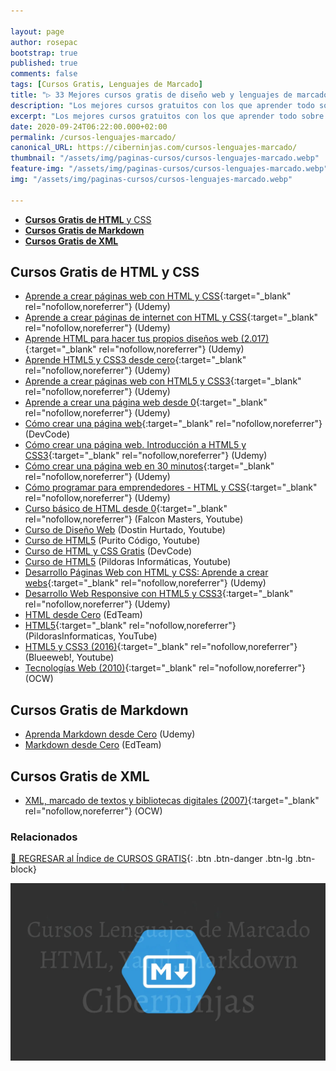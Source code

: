 ```yaml
---

layout: page
author: rosepac
bootstrap: true
published: true
comments: false
tags: [Cursos Gratis, Lenguajes de Marcado]
title: "▷ 33 Mejores cursos gratis de diseño web y lenguajes de marcado: HTML, XHTML, Markdown, Yaml, etc"
description: "Los mejores cursos gratuitos con los que aprender todo sobre las lenguajes de marcado, desde cero hasta nivel experto"
excerpt: "Los mejores cursos gratuitos con los que aprender todo sobre las lenguajes de marcado, desde cero hasta nivel experto"
date: 2020-09-24T06:22:00.000+02:00
permalink: /cursos-lenguajes-marcado/
canonical_URL: https://ciberninjas.com/cursos-lenguajes-marcado/
thumbnail: "/assets/img/paginas-cursos/cursos-lenguajes-marcado.webp"
feature-img: "/assets/img/paginas-cursos/cursos-lenguajes-marcado.webp"
img: "/assets/img/paginas-cursos/cursos-lenguajes-marcado.webp"

---
```




- [**Cursos Gratis de HTML** <i class="fa fa-html5" aria-hidden="true"></i> y CSS <i class="fa fa-css3" aria-hidden="true"></i>](#cursos-gratis-de-html-i-classfa-fa-html5-aria-hiddentruei-y-css-i-classfa-fa-css3-aria-hiddentruei)
- [**Cursos Gratis de Markdown**](#cursos-gratis-de-markdown)
- [**Cursos Gratis de XML**](#cursos-gratis-de-xml)

## **Cursos Gratis de HTML** <i class="fa fa-html5" aria-hidden="true"></i> y CSS <i class="fa fa-css3" aria-hidden="true"></i>
<!-- html, xml, sgml, xhtml, rdf, rss, atom, opml, bbcode, wiki, tex, yaml, markdown  -->
- [Aprende a crear páginas web con HTML y CSS](https://click.linksynergy.com/deeplink?id=W9Gem8jDoic&mid=39197&murl=https%3A%2F%2Fwww.udemy.com%2Fcourse%2Faprende-a-crear-paginas-web-con-html-y-css%2F%26eid%3DW9Gem8jDoic%26lsnoid%3DNONE){:target="_blank" rel="nofollow,noreferrer"} (Udemy)
- [Aprende a crear páginas de internet con HTML y CSS](https://click.linksynergy.com/deeplink?id=W9Gem8jDoic&mid=39197&murl=https%3A%2F%2Fwww.udemy.com%2Fcourse%2Faprende-a-crear-paginas-de-internet-con-html-desde-cero%2F){:target="_blank" rel="nofollow,noreferrer"} (Udemy)
- [Aprende HTML para hacer tus propios diseños web (2.017)](https://click.linksynergy.com/deeplink?id=W9Gem8jDoic&mid=39197&murl=https%3A%2F%2Fwww.udemy.com%2Fcourse%2Faprende-html5-para-hacer-tus-propios-disenos-web%2F){:target="_blank" rel="nofollow,noreferrer"} (Udemy)
- [Aprende HTML5 y CSS3 desde cero](https://click.linksynergy.com/deeplink?id=W9Gem8jDoic&mid=39197&murl=https%3A%2F%2Fwww.udemy.com%2Fcourse%2Faprende-html5-y-css3-desde-cero%2F){:target="_blank" rel="nofollow,noreferrer"} (Udemy)
- [Aprende a crear páginas web con HTML5 y CSS3](https://click.linksynergy.com/deeplink?id=W9Gem8jDoic&mid=39197&murl=https%3A%2F%2Fwww.udemy.com%2Fcourse%2Faprende-a-crear-paginas-web-con-html5-y-css3%2F){:target="_blank" rel="nofollow,noreferrer"} (Udemy)
- [Aprende a crear una página web desde 0](https://click.linksynergy.com/deeplink?id=W9Gem8jDoic&mid=39197&murl=https%3A%2F%2Fwww.udemy.com%2Fcourse%2Faprende-a-crear-una-pagina-web-desde-0%2F){:target="_blank" rel="nofollow,noreferrer"} (Udemy)
- [Cómo crear una página web](https://devcode.la/cursos/como-crear-una-pagina-web){:target="_blank" rel="nofollow,noreferrer"} (DevCode)
- [Cómo crear una página web. Introducción a HTML5 y CSS3](https://click.linksynergy.com/deeplink?id=W9Gem8jDoic&mid=39197&murl=https%3A%2F%2Fwww.udemy.com%2Fcourse%2Fcomo-crear-una-pagina-web-introduccion-a-html5-y-css3%2F){:target="_blank" rel="nofollow,noreferrer"} (Udemy)
- [Cómo crear una página web en 30 minutos](https://click.linksynergy.com/deeplink?id=W9Gem8jDoic&mid=39197&murl=https%3A%2F%2Fwww.udemy.com%2Fcourse%2Fcomo-crear-una-pagina-web-en-30-minutos%2F){:target="_blank" rel="nofollow,noreferrer"} (Udemy)
- [Cómo programar para emprendedores - HTML y CSS](https://click.linksynergy.com/deeplink?id=W9Gem8jDoic&mid=39197&murl=https%3A%2F%2Fwww.udemy.com%2Fcourse%2Fcomo-programar-para-emprendedores-html-y-css%2F){:target="_blank" rel="nofollow,noreferrer"} (Udemy)
- [Curso básico de HTML desde 0](https://www.youtube.com/playlist?list=PLhSj3UTs2_yVHt2DgHky_MzzRC58UHE4z){:target="_blank" rel="nofollow,noreferrer"} (Falcon Masters, Youtube)
- [Curso de Diseño Web](/curso-diseno-web-dustin-hurtado/) (Dostin Hurtado, Youtube)
- [Curso de HTML5](/👨‍🏫-curso-html-purito-codigo) (Purito Código, Youtube)
- [Curso de HTML y CSS Gratis](https://devcode.la/cursos/html-css) (DevCode)
- [Curso de HTML5](https://www.youtube.com/playlist?list=PLU8oAlHdN5BnX63lyAeV0LzLnpGudgRrK) (Pildoras Informáticas, Youtube)
- [Desarrollo Páginas Web con HTML y CSS: Aprende a crear webs](https://click.linksynergy.com/deeplink?id=W9Gem8jDoic&mid=39197&murl=https%3A%2F%2Fwww.udemy.com%2Fcourse%2Fcurso-html5-css3%2F){:target="_blank" rel="nofollow,noreferrer"} (Udemy)
- [Desarrollo Web Responsive con HTML5 y CSS3](https://click.linksynergy.com/deeplink?id=W9Gem8jDoic&mid=39197&murl=https%3A%2F%2Fwww.udemy.com%2Fcourse%2Fintroduccion-al-web-responsive-html5-css3%2F){:target="_blank" rel="nofollow,noreferrer"} (Udemy)
- [HTML desde Cero](https://ed.team/cursos/html) (EdTeam)
- [HTML5](https://www.youtube.com/playlist?list=PLU8oAlHdN5BnX63lyAeV0LzLnpGudgRrK){:target="_blank" rel="nofollow,noreferrer"} (PildorasInformaticas, YouTube)
- [HTML5 y CSS3 (2016)](https://www.youtube.com/watch?v=_Swi5_rmztg&list=PLPl81lqbj-4KaMYQ9nrh-NjTIcgmbL1V2){:target="_blank" rel="nofollow,noreferrer"} (Blueeweb!, Youtube)
- [Tecnologías Web (2010)](https://ocw.ua.es/es/ingenieria-y-arquitectura/tecnologias-web-2010.html){:target="_blank" rel="nofollow,noreferrer"} (OCW)

## **Cursos Gratis de Markdown**

- [Aprenda Markdown desde Cero](https://click.linksynergy.com/deeplink?id=W9Gem8jDoic&mid=39197&murl=https%3A%2F%2Fwww.udemy.com%2Fcourse%2Faprenda-markdown-desde-cero%2F) (Udemy)
- [Markdown desde Cero](https://ed.team/cursos/markdown) (EdTeam)

## **Cursos Gratis de XML**

- [XML, marcado de textos y bibliotecas digitales (2007)](https://ocw.ua.es/es/ingenieria-y-arquitectura/xml-marcado-de-textos-y-bibliotecas-digitales-2007.html){:target="_blank" rel="nofollow,noreferrer"} (OCW)

### **Relacionados** <!-- omit in toc -->

[🏡 REGRESAR al Índice de CURSOS GRATIS](https://ciberninjas.com/cursos-tecnologia/){: .btn .btn-danger .btn-lg .btn-block}

![Mejores cursos gratis de diseño web y lenguajes de marcado: HTML, XHTML, Markdown, Yaml, etc](/assets/img/paginas-cursos/cursos-lenguajes-marcado.webp "Mejores cursos gratis de diseño web y lenguajes de marcado: HTML, XHTML, Markdown, Yaml, etc")